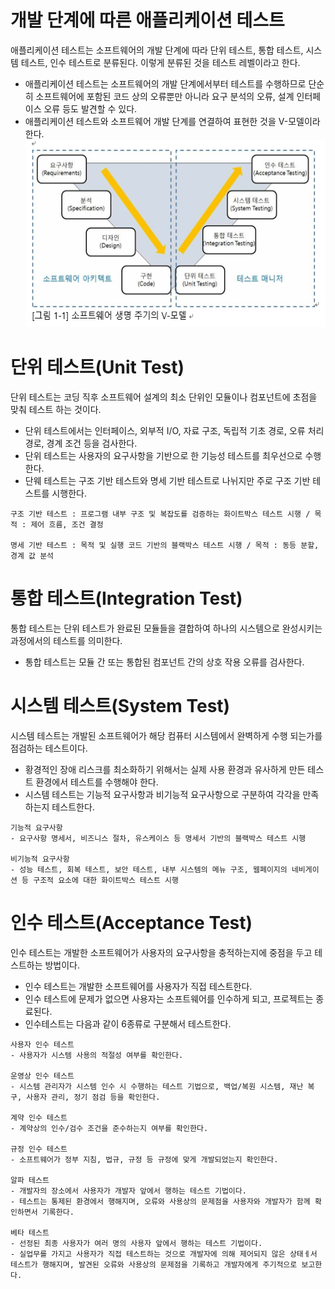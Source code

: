 # 개발 단계에 따른 애플리케이션 테스트
애플리케이션 테스트는 소프트웨어의 개발 단계에 따라 단위 테스트, 통합 테스트, 시스템 테스트, 인수 테스트로 분류된다. 이렇게 분류된 것을 테스트 레벨이라고 한다.

- 애플리케이션 테스트는 소프트웨어의 개발 단계에서부터 테스트를 수행하므로 단순히 소프트웨어에 포함된 코드 상의 오류뿐만 아니라 요구 분석의 오류, 설계 인터페이스 오류 등도 발견할 수 있다.
- 애플리케이션 테스트와 소프트웨어 개발 단계를 연결하여 표현한 것을 V-모델이라 한다.<br>
<img src="img/V-model.png" width="500px" height="300px"></img><br/>

# 단위 테스트(Unit Test)
단위 테스트는 코딩 직후 소프트웨어 설계의 최소 단위인 모듈이나 컴포넌트에 초점을 맞춰 테스트 하는 것이다.

- 단위 테스트에서는 인터페이스, 외부적 I/O, 자료 구조, 독립적 기초 경로, 오류 처리 경로, 경계 조건 등을 검사한다.
- 단위 테스트는 사용자의 요구사항을 기반으로 한 기능성 테스트를 최우선으로 수행한다.
- 단웨 테스트는 구조 기반 테스트와 명세 기반 테스트로 나뉘지만 주로 구조 기반 테스트를 시행한다.
```
구조 기반 테스트 : 프로그램 내부 구조 및 복잡도를 검증하는 화이트박스 테스트 시행 / 목적 : 제어 흐름, 조건 결정

명세 기반 테스트 : 목적 및 실행 코드 기반의 블랙박스 테스트 시행 / 목적 : 동등 분할, 경계 값 분석 
```

# 통합 테스트(Integration Test)
통합 테스트는 단위 테스트가 완료된 모듈들을 결합하여 하나의 시스템으로 완성시키는 과정에서의 테스트를 의미한다.

- 통합 테스트는 모듈 간 또는 통합된 컴포넌트 간의 상호 작용 오류를 검사한다.

# 시스템 테스트(System Test)
시스템 테스트는 개발된 소프트웨어가 해당 컴퓨터 시스템에서 완벽하게 수행 되는가를 점검하는 테스트이다.

- 황경적인 장애 리스크를 최소화하기 위해서는 실제 사용 환경과 유사하게 만든 테스트 환경에서 테스트를 수행해야 한다.
- 시스템 테스트는 기능적 요구사항과 비기능적 요구사항으로 구분하여 각각을 만족하는지 테스트한다.

```
기능적 요구사항
- 요구사항 명세서, 비즈니스 절차, 유스케이스 등 명세서 기반의 블랙박스 테스트 시행

비기능적 요구사항
- 성능 테스트, 회복 테스트, 보안 테스트, 내부 시스템의 메뉴 구조, 웹페이지의 네비게이션 등 구조적 요소에 대한 화이트박스 테스트 시행
```

# 인수 테스트(Acceptance Test)
인수 테스트는 개발한 소프트웨어가 사용자의 요구사항을 충적하는지에 중점을 두고 테스트하는 방법이다.
- 인수 테스트는 개발한 소프트웨어를 사용자가 직접 테스트한다.
- 인수 테스트에 문제가 없으면 사용자는 소프트웨어를 인수하게 되고, 프로젝트는 종료된다.
- 인수테스트는 다음과 같이 6종류로 구분해서 테스트한다.
```
사용자 인수 테스트
- 사용자가 시스템 사용의 적절성 여부를 확인한다.

운영상 인수 테스트
- 시스템 관리자가 시스템 인수 시 수행하는 테스트 기법으로, 백업/복원 시스템, 재난 복구, 사용자 관리, 정기 점검 등을 확인한다.

계약 인수 테스트
- 계약상의 인수/검수 조건을 준수하는지 여부를 확인한다.

규정 인수 테스트
- 소프트웨어가 정부 지침, 법규, 규정 등 규정에 맞게 개발되었는지 확인한다.

알파 테스트
- 개발자의 장소에서 사용자가 개발자 앞에서 행하는 테스트 기법이다.
- 테스트는 통제된 환경에서 행해지며, 오류와 사용상의 문제점을 사용자와 개발자가 함께 확인하면서 기록한다.

베타 테스트
- 선정된 최종 사용자가 여러 명의 사용자 앞에서 행하는 테스트 기법이다.
- 실업무를 가지고 사용자가 직접 테스트하는 것으로 개발자에 의해 제어되지 않은 상태ㅔ서 테스트가 행해지며, 발견된 오류와 사용상의 문제점을 기록하고 개발자에게 주기적으로 보고한다.
```